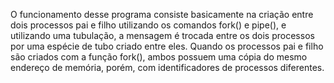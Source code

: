 O funcionamento desse programa consiste basicamente na criação entre dois processos pai e filho
utilizando os comandos fork() e pipe(), e utilizando uma tubulação, a mensagem é trocada entre
os dois processos por uma espécie de tubo criado entre eles. Quando os processos pai e filho são
criados com a função fork(), ambos possuem uma cópia do mesmo endereço de memória, porém, com
identificadores de processos diferentes.

